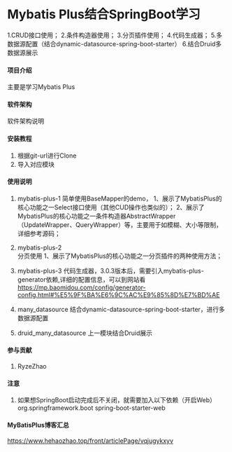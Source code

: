 # Mybatis Plus结合SpringBoot学习
1.CRUD接口使用；
2.条件构造器使用；
3.分页插件使用；
4.代码生成器；
5.多数据源配置（结合dynamic-datasource-spring-boot-starter）
6.结合Druid多数据源展示

#### 项目介绍
主要是学习Mybatis Plus

#### 软件架构
软件架构说明


#### 安装教程
1. 根据git-url进行Clone
2. 导入对应模块

#### 使用说明

1.  mybatis-plus-1
    简单使用BaseMapper的demo，
        1、展示了MybatisPlus的核心功能之一Select接口使用（其他CUD操作也类似的）；
        2、展示了MybatisPlus的核心功能之一条件构造器AbstractWrapper（UpdateWrapper、QueryWrapper）等，主要用于如模糊、大小等限制，详细参考源码；
        
        
2.  mybatis-plus-2        
    分页使用
        1、展示了MybatisPlus的核心功能之一分页插件的两种使用方法；
        
        
3.  mybatis-plus-3
    代码生成器，3.0.3版本后，需要引入mybatis-plus-generator依赖,详细的配置信息，可以到网站看
    https://mp.baomidou.com/config/generator-config.html#%E5%9F%BA%E6%9C%AC%E9%85%8D%E7%BD%AE
    
    
4.  many_datasource
    结合dynamic-datasource-spring-boot-starter，进行多数据源配置
    

5.  druid_many_datasource
    上一模块结合Druid展示
    
    
    
    
#### 参与贡献
1. RyzeZhao


#### 注意
1. 如果想SpringBoot启动完成后不关闭，就需要加入以下依赖（开启Web）
      <dependency>
            <groupId>org.springframework.boot</groupId>
            <artifactId>spring-boot-starter-web</artifactId>
        </dependency>


#### MyBatisPlus博客汇总
https://www.hehaozhao.top/front/articlePage/vqjugykxyv